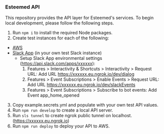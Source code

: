 ### Esteemed API

This repository provides the API layer for Esteemed's services. To begin local
development, please follow the following steps.

1. Run `npm i` to install the required Node packages.
2. Create test instances for each of the following:
  - [AWS](https://aws.amazon.com/)
  - [Slack App](https://api.slack.com/apps?new_app=1) (in your own test Slack instance)
    - Setup Slack App environmental settings (https://api.slack.com/apps/xxxxxx):
      1. Features > Interactivity & Shortcuts > Interactivity > Request URL: Add URL https://xxxxxx.eu.ngrok.io/dev/dialog
      2. Features > Event Subscriptions > Enable Events > Request URL: Add URL https://xxxxxx.eu.ngrok.io/dev/slackEvents
      3. Features > Event Subscriptions > Subscribe to bot events: Add Event app_home_opened
3. Copy example.secrets.yml and populate with your own test API values.
4. Run `npm run develop` to create a local API server.
5. Run `sls tunnel` to create ngrok public tunnel on localhost. (https://xxxxxx.eu.ngrok.io)
6. Run `npm run deploy` to deploy your API to AWS.
